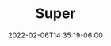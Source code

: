 ---
title: "Super"
date: 2022-02-06T14:35:19-06:00
draft: false
menu:
  youth:
    identifier: super
    name: Super (U10)
    parent: leagues
    weight: 120
---